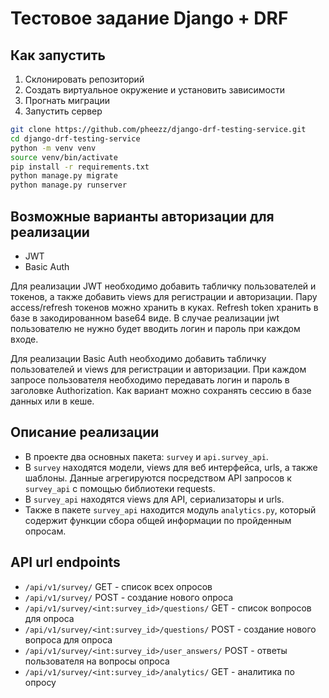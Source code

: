 # Тестовое задание Django + DRF

## Как запустить

1. Склонировать репозиторий
2. Создать виртуальное окружение и установить зависимости
3. Прогнать миграции
4. Запустить сервер

```bash
git clone https://github.com/pheezz/django-drf-testing-service.git
cd django-drf-testing-service
python -m venv venv
source venv/bin/activate
pip install -r requirements.txt
python manage.py migrate
python manage.py runserver
```

## Возможные варианты авторизации для реализации

- JWT
- Basic Auth

Для реализации JWT необходимо добавить табличку пользователей и токенов, а также добавить views для регистрации и авторизации. Пару access/refresh токенов можно хранить в куках. Refresh token хранить в базе в закодированном base64 виде. В случае реализации jwt пользователю не нужно будет вводить логин и пароль при каждом входе.

Для реализации Basic Auth необходимо добавить табличку пользователей и views для регистрации и авторизации. При каждом запросе пользователя необходимо передавать логин и пароль в заголовке Authorization. Как вариант можно сохранять сессию в базе данных или в кеше.

## Описание реализации

- В проекте два основных пакета: `survey` и `api.survey_api`.
- В `survey` находятся модели, views для веб интерфейса, urls, а также шаблоны. Данные агрегируются посредством API запросов к `survey_api` с помощью библиотеки requests.
- В `survey_api` находятся views для API, сериализаторы и urls.
- Также в пакете `survey_api` находится модуль `analytics.py`, который содержит функции сбора общей информации по пройденным опросам.

## API url endpoints

- `/api/v1/survey/` GET - список всех опросов
- `/api/v1/survey/` POST - создание нового опроса
- `/api/v1/survey/<int:survey_id>/questions/` GET - список вопросов для опроса
- `/api/v1/survey/<int:survey_id>/questions/` POST - создание нового вопроса для опроса
- `/api/v1/survey/<int:survey_id>/user_answers/` POST - ответы пользователя на вопросы опроса
- `/api/v1/survey/<int:survey_id>/analytics/` GET - аналитика по опросу
